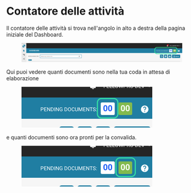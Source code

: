 # Contatore delle attività

Il contatore delle attività si trova nell'angolo in alto a destra della pagina iniziale del Dashboard.

<figure><img src="../../.gitbook/assets/TC_1.png" alt=""><figcaption></figcaption></figure>

Qui puoi vedere quanti documenti sono nella tua coda in attesa di elaborazione

<figure><img src="../../.gitbook/assets/TC_2.png" alt=""><figcaption></figcaption></figure>

e quanti documenti sono ora pronti per la convalida.

<figure><img src="../../.gitbook/assets/TC_3.png" alt=""><figcaption></figcaption></figure>
